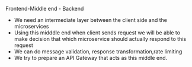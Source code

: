 Frontend-Middle end - Backend

- We need an intermediate layer between the client side and the microservices
- Using this midddle end when client sends request we will be able to make decision that which microservice should actually respond to this request
- We can do message validation, response transformation,rate limiting
- We try to prepare an API Gateway that acts as this middle end.